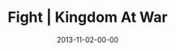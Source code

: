 ---
layout: message
category: message
series: "Kingdom Come"
title: "Fight | Kingdom At War"
date: 2013-11-02-00-00
message_id: 829
audio: "http://s3.amazonaws.com/crossroads-media/messages/audio/110213Web.mp3"
audio-duration: "41:51"
description: ""
video: "http://s3.amazonaws.com/crossroads-media/messages/video/110213Web.mp4"
video-duration: "41:51"
video-image: "http://s3.amazonaws.com/crossroads-media/images/110213 BT 640x360.jpg"
program: "http://s3.amazonaws.com/crossroads-media/documents/KingdomProgram_Week4_LO.pdf"
explicit: false
---